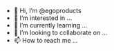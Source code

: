 - 👋 Hi, I’m @egoproducts
- 👀 I’m interested in ...
- 🌱 I’m currently learning ...
- 💞️ I’m looking to collaborate on ...
- 📫 How to reach me ...

<!---
egoproducts/egoproducts is a ✨ special ✨ repository because its `README.md` (this file) appears on your GitHub profile.
You can click the Preview link to take a look at your changes.
--->
